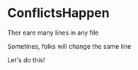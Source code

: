 # ConflictsHappen

Ther eare many lines in any file

Sometines, folks will change the same line

Let's do this!
